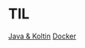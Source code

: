 # TIL

[Java & Koltin](https://github.com/JwahoonKim/TIL/tree/main/java%20%26%20kotlin)
[Docker](https://github.com/JwahoonKim/TIL/tree/main/docker)
